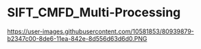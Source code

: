 # SIFT_CMFD_Multi-Processing

https://user-images.githubusercontent.com/10581853/80939879-b2347c00-8de6-11ea-842e-8d556d63d6d0.PNG
